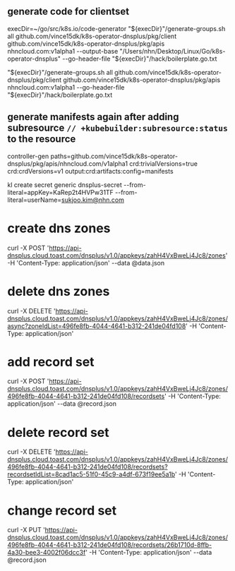 ## generate code for clientset
execDir=~/go/src/k8s.io/code-generator
"${execDir}"/generate-groups.sh all github.com/vince15dk/k8s-operator-dnsplus/pkg/client github.com/vince15dk/k8s-operator-dnsplus/pkg/apis nhncloud.com:v1alpha1 --output-base "/Users/nhn/Desktop/Linux/Go/k8s-operator-dnsplus" --go-header-file "${execDir}"/hack/boilerplate.go.txt

"${execDir}"/generate-groups.sh all github.com/vince15dk/k8s-operator-dnsplus/pkg/client github.com/vince15dk/k8s-operator-dnsplus/pkg/apis nhncloud.com:v1alpha1 --go-header-file "${execDir}"/hack/boilerplate.go.txt

## generate manifests again after adding subresource `// +kubebuilder:subresource:status` to the resource
controller-gen paths=github.com/vince15dk/k8s-operator-dnsplus/pkg/apis/nhncloud.com/v1alpha1 crd:trivialVersions=true crd:crdVersions=v1 output:crd:artifacts:config=manifests

kl create secret generic dnsplus-secret --from-literal=appKey=KaRep2t4HVPw31TF --from-literal=userName=sukjoo.kim@nhn.com

# create dns zones
curl -X POST 'https://api-dnsplus.cloud.toast.com/dnsplus/v1.0/appkeys/zahH4VxBweLj4Jc8/zones' -H 'Content-Type: application/json' --data @data.json

# delete dns zones
curl -X DELETE 'https://api-dnsplus.cloud.toast.com/dnsplus/v1.0/appkeys/zahH4VxBweLj4Jc8/zones/async?zoneIdList=496fe8fb-4044-4641-b312-241de04fd108' -H 'Content-Type: application/json'

# add record set
curl -X POST 'https://api-dnsplus.cloud.toast.com/dnsplus/v1.0/appkeys/zahH4VxBweLj4Jc8/zones/496fe8fb-4044-4641-b312-241de04fd108/recordsets' -H 'Content-Type: application/json' --data @record.json

# delete record set
curl -X DELETE 'https://api-dnsplus.cloud.toast.com/dnsplus/v1.0/appkeys/zahH4VxBweLj4Jc8/zones/496fe8fb-4044-4641-b312-241de04fd108/recordsets?recordsetIdList=8cad1ac5-51f0-45c9-a4df-673f19ee5a1b' -H 'Content-Type: application/json'

# change record set
curl -X PUT 'https://api-dnsplus.cloud.toast.com/dnsplus/v1.0/appkeys/zahH4VxBweLj4Jc8/zones/496fe8fb-4044-4641-b312-241de04fd108/recordsets/26b1710d-8ffb-4a30-bee3-4002f06dcc3f' -H 'Content-Type: application/json' --data @record.json